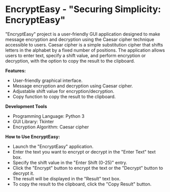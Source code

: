 # EncryptEasy - "Securing Simplicity: EncryptEasy"
"EncryptEasy" project is a user-friendly GUI application designed to make message encryption and decryption using the Caesar cipher technique accessible to users. Caesar cipher is a simple substitution cipher that shifts letters in the alphabet by a fixed number of positions. The application allows users to enter text, specify a shift value, and perform encryption or decryption, with the option to copy the result to the clipboard.

**Features:**
- User-friendly graphical interface.
- Message encryption and decryption using Caesar cipher.
- Adjustable shift value for encryption/decryption.
- Copy function to copy the result to the clipboard.

**Development Tools**
- Programming Language: Python 3
- GUI Library: Tkinter
- Encryption Algorithm: Caesar cipher

**How to Use EncryptEasy:**
- Launch the "EncryptEasy" application.
- Enter the text you want to encrypt or decrypt in the "Enter Text" text box.
- Specify the shift value in the "Enter Shift (0-25)" entry.
- Click the "Encrypt" button to encrypt the text or the "Decrypt" button to decrypt it.
- The result will be displayed in the "Result" text box.
- To copy the result to the clipboard, click the "Copy Result" button.
